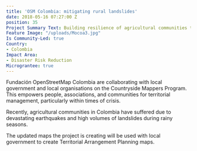 ```yaml
---
title: 'OSM Colombia: mitigating rural landslides'
date: 2018-05-16 07:27:00 Z
position: 35
Project Summary Text: Building resilience of agricultural communities to disasters
Feature Image: "/uploads/Mocoa3.jpg"
Is Community-Led: true
Country:
- Colombia
Impact Area:
- Disaster Risk Reduction
Micrograntee: true
---
```


Fundación OpenStreetMap Colombia are collaborating with local government and local organisations on the Countryside Mappers Program. This empowers people, associations, and communities for territorial management, particularly within times of crisis.

Recently, agricultural communities in Colombia have suffered due to devastating earthquakes and high volumes of landslides during rainy seasons.

The updated maps the project is creating will be used with local government to create Territorial Arrangement Planning maps.